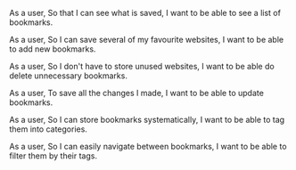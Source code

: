 As a user,
So that I can see what is saved,
I want to be able to see a list of bookmarks.

As a user,
So I can save several of my favourite websites,
I want to be able to add new bookmarks.

As a user,
So I don't have to store unused websites,
I want to be able do delete unnecessary bookmarks.

As a user,
To save all the changes I made,
I want to be able to update bookmarks.

As a user,
So I can store bookmarks systematically,
I want to be able to tag them into categories.

As a user,
So I can easily navigate between bookmarks,
I want to be able to filter them by their tags.
